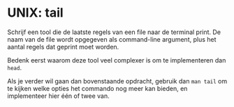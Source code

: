 # UNIX: tail

Schrijf een tool die de laatste regels van een file naar de terminal print. De naam van de file wordt opgegeven als command-line argument, plus het aantal regels dat geprint moet worden.

Bedenk eerst waarom deze tool veel complexer is om te implementeren dan `head`.

Als je verder wil gaan dan bovenstaande opdracht, gebruik dan `man tail` om te kijken welke opties het commando nog meer kan bieden, en implementeer hier één of twee van.

